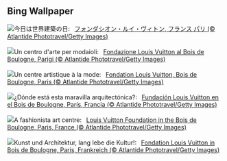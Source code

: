 ## Bing Wallpaper
![](https://www.bing.com/th?id=OHR.VuittonFoundation_JA-JP7245155728_UHD.jpg&w=1000)今日は世界建築の日:&nbsp;&ensp;[フォンダシオン・ルイ・ヴィトン, フランス パリ (© Atlantide Phototravel/Getty Images)](https://www.bing.com/th?id=OHR.VuittonFoundation_JA-JP7245155728_UHD.jpg)
<br><br/>
![](https://www.bing.com/th?id=OHR.VuittonFoundation_IT-IT8425877700_UHD.jpg&w=1000)Un centro d'arte per modaioli:&nbsp;&ensp;[Fondazione Louis Vuitton al Bois de Boulogne, Parigi (© Atlantide Phototravel/Getty Images)](https://www.bing.com/th?id=OHR.VuittonFoundation_IT-IT8425877700_UHD.jpg)
<br><br/>
![](https://www.bing.com/th?id=OHR.VuittonFoundation_FR-FR7982017521_UHD.jpg&w=1000)Un centre artistique à la mode:&nbsp;&ensp;[Fondation Louis Vuitton, Bois de Boulogne, Paris (© Atlantide Phototravel/Getty Images)](https://www.bing.com/th?id=OHR.VuittonFoundation_FR-FR7982017521_UHD.jpg)
<br><br/>
![](https://www.bing.com/th?id=OHR.VuittonFoundation_ES-ES1214729893_UHD.jpg&w=1000)¿Dónde está esta maravilla arquitectónica?:&nbsp;&ensp;[Fundación Louis Vuitton en el Bois de Boulogne, París, Francia (© Atlantide Phototravel/Getty Images)](https://www.bing.com/th?id=OHR.VuittonFoundation_ES-ES1214729893_UHD.jpg)
<br><br/>
![](https://www.bing.com/th?id=OHR.VuittonFoundation_EN-GB4679689515_UHD.jpg&w=1000)A fashionista art centre:&nbsp;&ensp;[Louis Vuitton Foundation in the Bois de Boulogne, Paris, France (© Atlantide Phototravel/Getty Images)](https://www.bing.com/th?id=OHR.VuittonFoundation_EN-GB4679689515_UHD.jpg)
<br><br/>
![](https://www.bing.com/th?id=OHR.VuittonFoundation_DE-DE1392865865_UHD.jpg&w=1000)Kunst und Architektur, lang lebe die Kultur!:&nbsp;&ensp;[Fondation Louis Vuitton in Bois de Boulogne, Paris, Frankreich (© Atlantide Phototravel/Getty Images)](https://www.bing.com/th?id=OHR.VuittonFoundation_DE-DE1392865865_UHD.jpg)
<br><br/>
